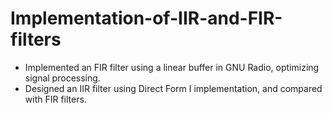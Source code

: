 # Implementation-of-IIR-and-FIR-filters

* Implemented an FIR filter using a linear buffer in GNU Radio, optimizing signal processing.
* Designed an IIR filter using Direct Form I implementation, and compared with FIR filters.
